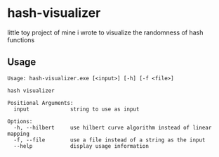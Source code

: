 # hash-visualizer

little toy project of mine i wrote to visualize the randomness of hash functions

## Usage

```
Usage: hash-visualizer.exe [<input>] [-h] [-f <file>]

hash visualizer

Positional Arguments:
  input             string to use as input

Options:
  -h, --hilbert     use hilbert curve algorithm instead of linear mapping
  -f, --file        use a file instead of a string as the input
  --help            display usage information
```